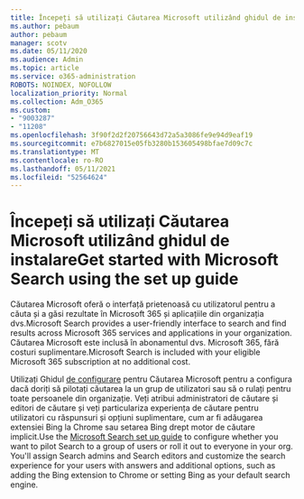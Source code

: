 ```yaml
---
title: Începeți să utilizați Căutarea Microsoft utilizând ghidul de instalare
ms.author: pebaum
author: pebaum
manager: scotv
ms.date: 05/11/2020
ms.audience: Admin
ms.topic: article
ms.service: o365-administration
ROBOTS: NOINDEX, NOFOLLOW
localization_priority: Normal
ms.collection: Adm_O365
ms.custom:
- "9003287"
- "11208"
ms.openlocfilehash: 3f90f2d2f20756643d72a5a3086fe9e94d9eaf19
ms.sourcegitcommit: e7b6827015e05fb3280b153605498bfae7d09c7c
ms.translationtype: MT
ms.contentlocale: ro-RO
ms.lasthandoff: 05/11/2021
ms.locfileid: "52564624"
---
```

# <a name="get-started-with-microsoft-search-using-the-set-up-guide"></a><span data-ttu-id="68309-102">Începeți să utilizați Căutarea Microsoft utilizând ghidul de instalare</span><span class="sxs-lookup"><span data-stu-id="68309-102">Get started with Microsoft Search using the set up guide</span></span>

<span data-ttu-id="68309-103">Căutarea Microsoft oferă o interfață prietenoasă cu utilizatorul pentru a căuta și a găsi rezultate în Microsoft 365 și aplicațiile din organizația dvs.</span><span class="sxs-lookup"><span data-stu-id="68309-103">Microsoft Search provides a user-friendly interface to search and find results across Microsoft 365 services and applications in your organization.</span></span> <span data-ttu-id="68309-104">Căutarea Microsoft este inclusă în abonamentul dvs. Microsoft 365, fără costuri suplimentare.</span><span class="sxs-lookup"><span data-stu-id="68309-104">Microsoft Search is included with your eligible Microsoft 365 subscription at no additional cost.</span></span> 

<span data-ttu-id="68309-105">Utilizați Ghidul [de configurare](https://go.microsoft.com/fwlink/?linkid=2156919) pentru Căutarea Microsoft pentru a configura dacă doriți să pilotați căutarea la un grup de utilizatori sau să o rulați pentru toate persoanele din organizație. Veți atribui administratori de căutare și editori de căutare și veți particulariza experiența de căutare pentru utilizatori cu răspunsuri și opțiuni suplimentare, cum ar fi adăugarea extensiei Bing la Chrome sau setarea Bing drept motor de căutare implicit.</span><span class="sxs-lookup"><span data-stu-id="68309-105">Use the [Microsoft Search set up guide](https://go.microsoft.com/fwlink/?linkid=2156919) to configure whether you want to pilot Search to a group of users or roll it out to everyone in your org. You'll assign Search admins and Search editors and customize the search experience for your users with answers and additional options, such as adding the Bing extension to Chrome or setting Bing as your default search engine.</span></span>